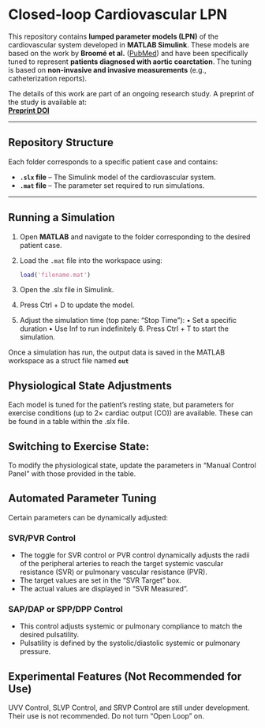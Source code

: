# Closed-loop Cardiovascular LPN

This repository contains **lumped parameter models (LPN)** of the cardiovascular system developed in **MATLAB Simulink**. These models are based on the work by **Broomé et al.** ([PubMed](https://pubmed.ncbi.nlm.nih.gov/23842033/)) and have been specifically tuned to represent **patients diagnosed with aortic coarctation**. The tuning is based on **non-invasive and invasive measurements** (e.g., catheterization reports).

The details of this work are part of an ongoing research study. A preprint of the study is available at:  
[**Preprint DOI**](http://dx.doi.org/10.1101/2024.11.14.24317284)

---

## Repository Structure  

Each folder corresponds to a specific patient case and contains:  
- **`.slx` file** – The Simulink model of the cardiovascular system.  
- **`.mat` file** – The parameter set required to run simulations.  

---

## Running a Simulation  

1. Open **MATLAB** and navigate to the folder corresponding to the desired patient case.  
2. Load the `.mat` file into the workspace using:  

   ```matlab
   load('filename.mat')
3.	Open the .slx file in Simulink.
4.	Press Ctrl + D to update the model.
5.	Adjust the simulation time (top pane: “Stop Time”):
	•	Set a specific duration
	•	Use Inf to run indefinitely
	6.	Press Ctrl + T to start the simulation.

Once a simulation has run, the output data is saved in the MATLAB workspace as a struct file named **`out`**

## Physiological State Adjustments

Each model is tuned for the patient’s resting state, but parameters for exercise conditions (up to 2× cardiac output (CO)) are available. These can be found in a table within the .slx file.

## Switching to Exercise State:

To modify the physiological state, update the parameters in “Manual Control Panel” with those provided in the table.

## Automated Parameter Tuning

Certain parameters can be dynamically adjusted:

### SVR/PVR Control
- The toggle for SVR control or PVR control dynamically adjusts the radii of the peripheral arteries to reach the target systemic vascular resistance (SVR) or pulmonary vascular resistance (PVR).
- The target values are set in the “SVR Target” box.
- The actual values are displayed in “SVR Measured”.

### SAP/DAP or SPP/DPP Control
- This control adjusts systemic or pulmonary compliance to match the desired pulsatility.
- Pulsatility is defined by the systolic/diastolic systemic or pulmonary pressure.

## Experimental Features (Not Recommended for Use)
UVV Control, SLVP Control, and SRVP Control are still under development. Their use is not recommended. Do not turn “Open Loop” on.
